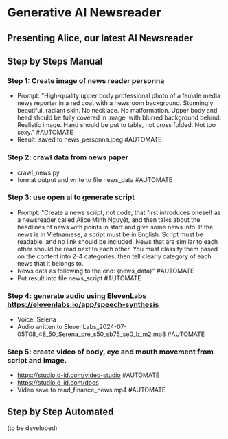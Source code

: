 # Generative AI Newsreader

## Presenting Alice, our latest AI Newsreader

## Step by Steps Manual

### Step 1: Create image of news reader personna
- Prompt: "High-quality upper body professional photo of a female media news reporter in a red coat with a newsroom background. Stunningly beautiful, radiant skin. No necklace. No malformation. Upper body and head should be fully covered in image, with blurred background behind. Realistic image. Hand should be put to table, not cross folded. Not too sexy." #AUTOMATE
- Result: saved to news_personna.jpeg #AUTOMATE

### Step 2: crawl data from news paper
- crawl_news.py 
- format output and write to file news_data #AUTOMATE

### Step 3: use open ai to generate script
- Prompt: "Create a news script, not code, that first introduces oneself as a newsreader called Alice Minh Nguyệt, and then talks about the headlines of news with points in start and give some news info. If the news is in Vietnamese, a script must be in English. Script must be readable, and no link should be included. News that are similar to each other should be read next to each other. You must classify them based on the content into 2-4 categories, then tell clearly category of each news that it belongs to. 
- News data as following to the end: {news_data}" #AUTOMATE
- Put result into file news_script #AUTOMATE

### Step 4: generate audio using ElevenLabs https://elevenlabs.io/app/speech-synthesis
- Voice: Selena
- Audio written to ElevenLabs_2024-07-05T08_48_50_Serena_pre_s50_sb75_se0_b_m2.mp3 #AUTOMATE

### Step 5: create video of body, eye and mouth movement from script and image.
- https://studio.d-id.com/video-studio #AUTOMATE 
- https://studio.d-id.com/docs
- Video save to read_finance_news.mp4 #AUTOMATE

## Step by Step Automated
(to be developed)
